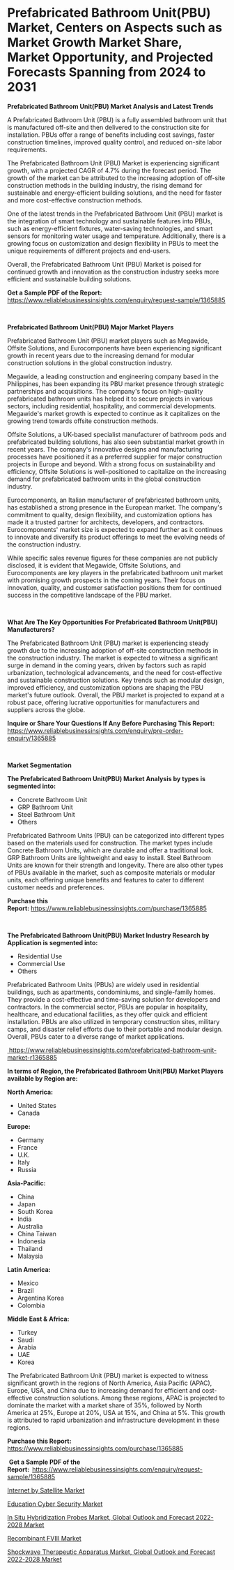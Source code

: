 <p><h1>Prefabricated Bathroom Unit(PBU) Market, Centers on Aspects such as Market Growth Market Share, Market Opportunity, and Projected Forecasts Spanning from 2024 to 2031</h1></p><p><strong>Prefabricated Bathroom Unit(PBU) Market Analysis and Latest Trends</strong></p>
<p><p>A Prefabricated Bathroom Unit (PBU) is a fully assembled bathroom unit that is manufactured off-site and then delivered to the construction site for installation. PBUs offer a range of benefits including cost savings, faster construction timelines, improved quality control, and reduced on-site labor requirements.</p><p>The Prefabricated Bathroom Unit (PBU) Market is experiencing significant growth, with a projected CAGR of 4.7% during the forecast period. The growth of the market can be attributed to the increasing adoption of off-site construction methods in the building industry, the rising demand for sustainable and energy-efficient building solutions, and the need for faster and more cost-effective construction methods.</p><p>One of the latest trends in the Prefabricated Bathroom Unit (PBU) market is the integration of smart technology and sustainable features into PBUs, such as energy-efficient fixtures, water-saving technologies, and smart sensors for monitoring water usage and temperature. Additionally, there is a growing focus on customization and design flexibility in PBUs to meet the unique requirements of different projects and end-users.</p><p>Overall, the Prefabricated Bathroom Unit (PBU) Market is poised for continued growth and innovation as the construction industry seeks more efficient and sustainable building solutions.</p></p>
<p><strong>Get a Sample PDF of the Report:&nbsp;</strong> <a href="https://www.reliablebusinessinsights.com/enquiry/request-sample/1365885">https://www.reliablebusinessinsights.com/enquiry/request-sample/1365885</a></p>
<p>&nbsp;</p>
<p><strong>Prefabricated Bathroom Unit(PBU) Major Market Players</strong></p>
<p><p>Prefabricated Bathroom Unit (PBU) market players such as Megawide, Offsite Solutions, and Eurocomponents have been experiencing significant growth in recent years due to the increasing demand for modular construction solutions in the global construction industry. </p><p>Megawide, a leading construction and engineering company based in the Philippines, has been expanding its PBU market presence through strategic partnerships and acquisitions. The company's focus on high-quality prefabricated bathroom units has helped it to secure projects in various sectors, including residential, hospitality, and commercial developments. Megawide's market growth is expected to continue as it capitalizes on the growing trend towards offsite construction methods.</p><p>Offsite Solutions, a UK-based specialist manufacturer of bathroom pods and prefabricated building solutions, has also seen substantial market growth in recent years. The company's innovative designs and manufacturing processes have positioned it as a preferred supplier for major construction projects in Europe and beyond. With a strong focus on sustainability and efficiency, Offsite Solutions is well-positioned to capitalize on the increasing demand for prefabricated bathroom units in the global construction industry.</p><p>Eurocomponents, an Italian manufacturer of prefabricated bathroom units, has established a strong presence in the European market. The company's commitment to quality, design flexibility, and customization options has made it a trusted partner for architects, developers, and contractors. Eurocomponents' market size is expected to expand further as it continues to innovate and diversify its product offerings to meet the evolving needs of the construction industry.</p><p>While specific sales revenue figures for these companies are not publicly disclosed, it is evident that Megawide, Offsite Solutions, and Eurocomponents are key players in the prefabricated bathroom unit market with promising growth prospects in the coming years. Their focus on innovation, quality, and customer satisfaction positions them for continued success in the competitive landscape of the PBU market.</p></p>
<p>&nbsp;</p>
<p><strong>What Are The Key Opportunities For Prefabricated Bathroom Unit(PBU) Manufacturers?</strong></p>
<p><p>The Prefabricated Bathroom Unit (PBU) market is experiencing steady growth due to the increasing adoption of off-site construction methods in the construction industry. The market is expected to witness a significant surge in demand in the coming years, driven by factors such as rapid urbanization, technological advancements, and the need for cost-effective and sustainable construction solutions. Key trends such as modular design, improved efficiency, and customization options are shaping the PBU market's future outlook. Overall, the PBU market is projected to expand at a robust pace, offering lucrative opportunities for manufacturers and suppliers across the globe.</p></p>
<p><strong>Inquire or Share Your Questions If Any Before Purchasing This Report:</strong> <a href="https://www.reliablebusinessinsights.com/enquiry/pre-order-enquiry/1365885">https://www.reliablebusinessinsights.com/enquiry/pre-order-enquiry/1365885</a></p>
<p>&nbsp;</p>
<p><strong>Market Segmentation</strong></p>
<p><strong>The Prefabricated Bathroom Unit(PBU) Market Analysis by types is segmented into:</strong></p>
<p><ul><li>Concrete Bathroom Unit</li><li>GRP Bathroom Unit</li><li>Steel Bathroom Unit</li><li>Others</li></ul></p>
<p><p>Prefabricated Bathroom Units (PBU) can be categorized into different types based on the materials used for construction. The market types include Concrete Bathroom Units, which are durable and offer a traditional look. GRP Bathroom Units are lightweight and easy to install. Steel Bathroom Units are known for their strength and longevity. There are also other types of PBUs available in the market, such as composite materials or modular units, each offering unique benefits and features to cater to different customer needs and preferences.</p></p>
<p><strong>Purchase this Report:&nbsp;</strong><a href="https://www.reliablebusinessinsights.com/purchase/1365885">https://www.reliablebusinessinsights.com/purchase/1365885</a></p>
<p>&nbsp;</p>
<p><strong>The Prefabricated Bathroom Unit(PBU) Market Industry Research by Application is segmented into:</strong></p>
<p><ul><li>Residential Use</li><li>Commercial Use</li><li>Others</li></ul></p>
<p><p>Prefabricated Bathroom Units (PBUs) are widely used in residential buildings, such as apartments, condominiums, and single-family homes. They provide a cost-effective and time-saving solution for developers and contractors. In the commercial sector, PBUs are popular in hospitality, healthcare, and educational facilities, as they offer quick and efficient installation. PBUs are also utilized in temporary construction sites, military camps, and disaster relief efforts due to their portable and modular design. Overall, PBUs cater to a diverse range of market applications.</p></p>
<p><a href="https://www.reliablebusinessinsights.com/prefabricated-bathroom-unit-market-r1365885">&nbsp;https://www.reliablebusinessinsights.com/prefabricated-bathroom-unit-market-r1365885</a></p>
<p><strong>In terms of Region, the Prefabricated Bathroom Unit(PBU) Market Players available by Region are:</strong></p>
<p>
    <p> <strong> North America: </strong>
        <ul>
            <li>United States</li>
            <li>Canada</li>
        </ul>
        </p> 
    <p> <strong> Europe: </strong>
        <ul>
            <li>Germany</li>
            <li>France</li>
            <li>U.K.</li>
            <li>Italy</li>
            <li>Russia</li>
        </ul>
        </p> 
    <p> <strong> Asia-Pacific: </strong>
        <ul>
            <li>China</li>
            <li>Japan</li>
            <li>South Korea</li>
            <li>India</li>
            <li>Australia</li>
            <li>China Taiwan</li>
            <li>Indonesia</li>
            <li>Thailand</li>
            <li>Malaysia</li>
        </ul>
        </p> 
    <p> <strong> Latin America: </strong>
        <ul>
            <li>Mexico</li>
            <li>Brazil</li>
            <li>Argentina Korea</li>
            <li>Colombia</li>
        </ul>
        </p> 
    <p> <strong> Middle East & Africa: </strong>
        <ul>
            <li>Turkey</li>
            <li>Saudi</li>
            <li>Arabia</li>
            <li>UAE</li>
            <li>Korea</li>
        </ul>
    </p>
    </p>
<p><p>The Prefabricated Bathroom Unit (PBU) market is expected to witness significant growth in the regions of North America, Asia Pacific (APAC), Europe, USA, and China due to increasing demand for efficient and cost-effective construction solutions. Among these regions, APAC is projected to dominate the market with a market share of 35%, followed by North America at 25%, Europe at 20%, USA at 15%, and China at 5%. This growth is attributed to rapid urbanization and infrastructure development in these regions.</p></p>
<p><strong>Purchase this Report: </strong><a href="https://www.reliablebusinessinsights.com/purchase/1365885">https://www.reliablebusinessinsights.com/purchase/1365885</a></p>
<p>&nbsp;<strong>Get a Sample PDF of the Report:&nbsp;&nbsp;</strong><a href="https://www.reliablebusinessinsights.com/enquiry/request-sample/1365885">https://www.reliablebusinessinsights.com/enquiry/request-sample/1365885</a></p>
<p><strong></strong></p>
<p><p><a href="https://github.com/rahu1506/Market-Research-Report-List-5/blob/main/internet-by-satellite-market.md">Internet by Satellite Market</a></p><p><a href="https://github.com/juniordelafrance/Market-Research-Report-List-4/blob/main/education-cyber-security-market.md">Education Cyber Security Market</a></p><p><a href="https://medium.com/@rontayewer0/in-situ-hybridization-probes-market-global-outlook-and-forecast-2022-2028-market-size-share-3ceeb527fc2c">In Situ Hybridization Probes Market, Global Outlook and Forecast 2022-2028 Market</a></p><p><a href="https://www.linkedin.com/pulse/global-recombinant-fviii-market-trends-insights-growth-ygrqc?trackingId=AnA14C8PO1959zxlYTTUXQ%3D%3D">Recombinant FVIII Market</a></p><p><a href="https://medium.com/@andrew.gibson967/insights-into-the-shockwave-therapeutic-apparatus-market-global-outlook-and-forecast-2022-2028-64f75af65393">Shockwave Therapeutic Apparatus Market, Global Outlook and Forecast 2022-2028 Market</a></p></p>